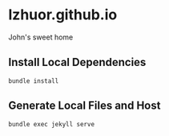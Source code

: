 # lzhuor.github.io
John's sweet home

## Install Local Dependencies
```
bundle install
```

## Generate Local Files and Host
```
bundle exec jekyll serve
```
